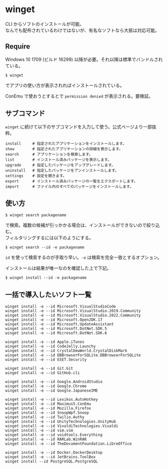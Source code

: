 # winget

CLI からソフトのインストールが可能。  
なんでも配布されているわけではないが、有名なソフトなら大抵は対応可能。

## Require

 Windows 10 1709 (ビルド 16299) 以降が必要。それ以降は標準でバンドルされている。

	$ winget

でアプリの使い方が表示されればインストールされている。

ConEmu で使おうとするとで `permission denied` が表示される。要検証。

## サブコマンド

`winget` に続けて以下のサブコマンドを入力して使う。公式ページより一部抜粋。

	install		# 指定されたアプリケーションをインストールします。
	show		# 指定されたアプリケーションの詳細を表示します。
	search		# アプリケーションを検索します。
	list		# インストール済みパッケージを表示します。
	upgrade		# 指定したパッケージをアップグレードします。
	uninstall	# 指定したパッケージをアンインストールします。
	settings	# 設定を開きます。
	export		# インストール済みパッケージの一覧をエクスポートします。
	import		# ファイル内のすべてのパッケージをインストールします。


## 使い方

	$ winget search packagename

で検索。複数の候補が引っかかる場合は、インストールができないので絞り込む。  
フィルタリングするには以下のようにする。

	$ winget search --id -e packagename

`id` を使って検索するのが手取り早い。`-e` は検索を完全一致とするオプション。

インストールは結果が唯一なのを確認した上で下記。

	$ winget install --id -e packagename

## 一括で導入したいソフト一覧

	winget install -e --id Microsoft.VisualStudioCode
	winget install -e --id Microsoft.VisualStudio.2019.Community
	winget install -e --id Microsoft.VisualStudio.2022.Community
	winget install -e --id Microsoft.OpenJDK.17
	winget install -e --id Microsoft.UpdateAssistant
	winget install -e --id Microsoft.DotNet.SDK.5
	winget install -e --id Microsoft.DotNet.SDK.6

	winget install -e --id Apple.iTunes
	winget install -e --id CodeJelly.Launchy
	winget install -e --id CrystalDewWorld.CrystalDiskMark
	winget install -e --id DBBrowserForSQLite.DBBrowserForSQLite
	winget install -e --id ESET.Security

	winget install -e --id Git.Git
	winget install -e --id GitHub.cli

	winget install -e --id Google.AndroidStudio
	winget install -e --id Google.Chrome
	winget install -e --id Google.JapaneseIME

	winget install -e --id Lexikos.AutoHotkey
	winget install -e --id Maximus5.ConEmu
	winget install -e --id Mozilla.Firefox
	winget install -e --id SnoopWpf.Snoop
	winget install -e --id Twilio.Authy
	winget install -e --id UnityTechnologies.UnityHub
	winget install -e --id VivaldiTechnologies.Vivaldi
	winget install -e --id vim.vim
	winget install -e --id voidtools.Everything
	winget install -e --id RARLab.WinRAR 
	winget install -e --id TheDocumentFoundation.LibreOffice

	winget install -e --id Docker.DockerDesktop
	winget install -e --id JetBrains.ToolBox
	winget install --id PostgreSQL.PostgreSQL
